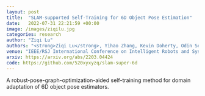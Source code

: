 ```yaml
---
layout: post
title:  "SLAM-supported Self-Training for 6D Object Pose Estimation"
date:   2022-07-31 22:21:59 +00:00
image: /images/ziqilu.jpg
categories: research
author: "Ziqi Lu"
authors: "<strong>Ziqi Lu</strong>, Yihao Zhang, Kevin Doherty, Odin Severinsen, Ethan Yang, John Leonard"
venue: "IEEE/RSJ International Conference on Intelligent Robots and Systems (IROS)"
arxiv: https://arxiv.org/abs/2203.04424
code: https://github.com/520xyxyzq/slam-super-6d
---
```


A robust-pose-graph-optimization-aided self-training method for domain adaptation of 6D object pose estimators.